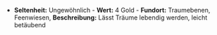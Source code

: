  - **Seltenheit:** Ungewöhnlich - **Wert:** 4 Gold - **Fundort:** Traumebenen, Feenwiesen, **Beschreibung:** Lässt Träume lebendig werden, leicht betäubend